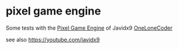 # pixel game engine

Some tests with the [Pixel Game Engine](https://github.com/OneLoneCoder/olcPixelGameEngine/wiki/olc::PixelGameEngine) of Javidx9 [OneLoneCoder](https://community.onelonecoder.com/)

see also https://youtube.com/javidx9